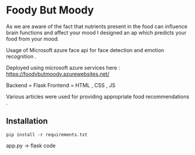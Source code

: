 # Foody But Moody 

As we are aware of the fact that nutrients present in the food can influence brain functions and affect your mood I designed an ap which predicts your food from your mood.<br>

Usage of Microsoft azure face api for face detection and emotion recognition .<br>

Deployed using microsoft azure services here : https://foodybutmoody.azurewebsites.net/

Backend = Flask 
Frontend = HTML , CSS , JS 

Various articles were used for providing appropriate food recommendations .

## Installation 

```pip install -r requirements.txt```

app.py -> flask code 



